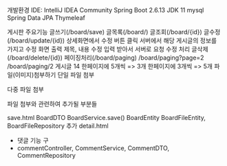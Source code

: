 개발환경
IDE: IntelliJ IDEA Community
Spring Boot 2.6.13
JDK 11
mysql
Spring Data JPA
Thymeleaf

게시판 주요기능
글쓰기(/board/save)
글목록(/board/)
글조회(/board/{id})
글수정(/board/update/{id})
상세화면에서 수정 버튼 클릭
서버에서 해당 게시글의 정보를 가지고 수정 화면 출력
제목, 내용 수정 입력 받아서 서버로 요청
수정 처리
글삭제(/board/delete/{id})
페이징처리(/board/paging)
/board/paging?page=2
/board/paging/2
게시글 14
한페이지에 5개씩 => 3개
한페이지에 3개씩 => 5개
파일(이미지)첨부하기
단일 파일 첨부

다중 파일 첨부

파일 첨부와 관련하여 추가될 부분들

save.html
BoardDTO
BoardService.save()
BoardEntity
BoardFileEntity, BoardFileRepository 추가
detail.html

+ 댓글 기능 구
+ commentController, CommentService, CommentDTO, CommentRepository
